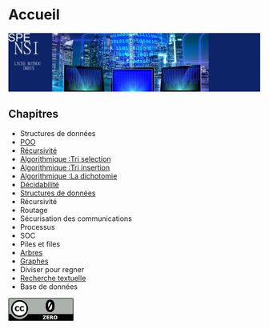 # Accueil
[![alt text](../images/nsiBandeau.png)](https://www.lyceerotroudreux.com)
 

## Chapitres
* Structures de données
* [POO](<poo.md>)
* [Récursivité](<recursivite.md>)
*  [Algorithmique :Tri selection ](<algorithmique/Les Tris/tri_selection.md>)
* [Algorithmique :Tri insertion ](<algorithmique/Les Tris/tri_insertion.md>)
*  [Algorithmique :La dichotomie](<algorithmique/dichotomie.md>)
* [Décidabilité](<decidabilite.md>)
* [Structures de données](<sda/files.md>)
* Récursivité
* Routage
* Sécurisation des communications
* Processus
* SOC
* Piles et files
* [Arbres](<algorithmique/algoArbre.md>)
* [Graphes](<algorithmique/algoGraphe.md>)
* Diviser pour regner
* [Recherche textuelle](<rechercheTextuelle.md>) 
* Base de données

[![alt text](../images/cc.png)](https://creativecommons.org/publicdomain/zero/1.0/deed.fr)                  
